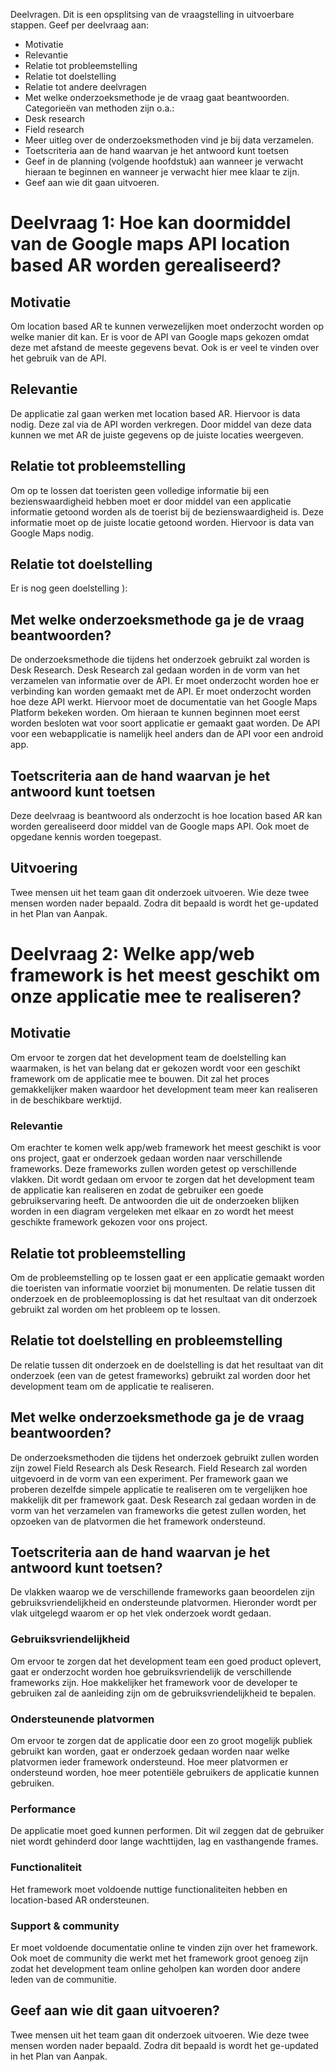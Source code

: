 Deelvragen.
Dit is een opsplitsing  van de vraagstelling in uitvoerbare stappen.
Geef per deelvraag aan:

- Motivatie
- Relevantie
- Relatie tot probleemstelling
- Relatie tot doelstelling
- Relatie tot andere deelvragen
- Met welke onderzoeksmethode je de vraag gaat beantwoorden. Categorieën van methoden zijn o.a.:
- Desk research
- Field research
- Meer uitleg over de onderzoeksmethoden vind je bij data verzamelen.
- Toetscriteria aan de hand waarvan je het antwoord kunt toetsen
- Geef in de planning (volgende hoofdstuk) aan wanneer je verwacht hieraan te beginnen en wanneer je verwacht hier mee klaar te zijn. 
- Geef aan wie dit gaan uitvoeren. 

# Deelvraag 1: Hoe kan doormiddel van de Google maps API location based AR worden gerealiseerd?
## Motivatie
Om location based AR te kunnen verwezelijken moet onderzocht worden op welke manier dit kan. Er is voor de API van Google maps gekozen omdat deze met afstand de meeste gegevens bevat. Ook is er veel te vinden over het gebruik van de API. 

## Relevantie
De applicatie zal gaan werken met location based AR. Hiervoor is data nodig. Deze zal via de API worden verkregen. Door middel van deze data kunnen we met AR de juiste gegevens op de juiste locaties weergeven. 

## Relatie tot probleemstelling
Om op te lossen dat toeristen geen volledige informatie bij een bezienswaardigheid hebben moet er door middel van een applicatie informatie getoond worden als de toerist bij de bezienswaardigheid is. Deze informatie moet op de juiste locatie getoond worden. Hiervoor is data van Google Maps nodig. 

## Relatie tot doelstelling
Er is nog geen doelstelling ):

## Met welke onderzoeksmethode ga je de vraag beantwoorden?
De onderzoeksmethode die tijdens het onderzoek gebruikt zal worden is Desk Research. 
Desk Research zal gedaan worden in de vorm van het verzamelen van informatie over de API. Er moet onderzocht worden hoe er verbinding kan worden gemaakt met de API.
Er moet onderzocht worden hoe deze API werkt. Hiervoor moet de documentatie van het Google Maps Platform bekeken worden. Om hieraan te kunnen beginnen moet eerst worden besloten wat voor soort applicatie er gemaakt gaat worden. De API voor een webapplicatie is namelijk heel anders dan de API voor een android app. 

## Toetscriteria aan de hand waarvan je het antwoord kunt toetsen
Deze deelvraag is beantwoord als onderzocht is hoe location based AR kan worden gerealiseerd door middel van de Google maps API. Ook moet de opgedane kennis worden toegepast. 

## Uitvoering
Twee mensen uit het team gaan dit onderzoek uitvoeren. Wie deze twee mensen worden nader bepaald. Zodra dit bepaald is wordt het ge-updated in het Plan van Aanpak.

# Deelvraag 2: Welke app/web framework is het meest geschikt om onze applicatie mee te realiseren?
## Motivatie
Om ervoor te zorgen dat het development team de doelstelling kan waarmaken, is het van belang dat er gekozen wordt voor een geschikt framework om de applicatie mee te bouwen. Dit zal het proces gemakkelijker maken waardoor het development team meer kan realiseren in de beschikbare werktijd.

### Relevantie
Om erachter te komen welk app/web framework het meest geschikt is voor ons project, gaat er onderzoek gedaan worden naar verschillende frameworks. Deze frameworks zullen worden getest op verschillende vlakken. Dit wordt gedaan om ervoor te zorgen dat het development team de applicatie kan realiseren en zodat de gebruiker een goede gebruikservaring heeft. De antwoorden die uit de onderzoeken blijken worden in een diagram vergeleken met elkaar en zo wordt het meest geschikte framework gekozen voor ons project.

## Relatie tot probleemstelling
Om de probleemstelling op te lossen gaat er een applicatie gemaakt worden die toeristen van informatie voorziet bij monumenten. De relatie tussen dit onderzoek en de probleemoplossing is dat het resultaat van dit onderzoek gebruikt zal worden om het probleem op te lossen.

## Relatie tot doelstelling en probleemstelling
De relatie tussen dit onderzoek en de doelstelling is dat het resultaat van dit onderzoek (een van de getest frameworks) gebruikt zal worden door het development team om de applicatie te realiseren.

## Met welke onderzoeksmethode ga je de vraag beantwoorden?
De onderzoeksmethoden die tijdens het onderzoek gebruikt zullen worden zijn zowel Field Research als Desk Research. 
Field Research zal worden uitgevoerd in de vorm van een experiment. Per framework gaan we proberen dezelfde simpele applicatie te realiseren om te vergelijken hoe makkelijk dit per framework gaat. 
Desk Research zal gedaan worden in de vorm van het verzamelen van frameworks die getest zullen worden, het opzoeken van de platvormen die het framework ondersteund. 

## Toetscriteria aan de hand waarvan je het antwoord kunt toetsen?
De vlakken waarop we de verschillende frameworks gaan beoordelen zijn gebruiksvriendelijkheid en ondersteunde platvormen. Hieronder wordt per vlak uitgelegd waarom er op het vlek onderzoek wordt gedaan.

### Gebruiksvriendelijkheid
Om ervoor te zorgen dat het development team een goed product oplevert, gaat er onderzocht worden hoe gebruiksvriendelijk de verschillende frameworks zijn. Hoe makkelijker het framework voor de developer te gebruiken zal de aanleiding zijn om de gebruiksvriendelijkheid te bepalen.

### Ondersteunende platvormen
Om ervoor te zorgen dat de applicatie door een zo groot mogelijk publiek gebruikt kan worden, gaat er onderzoek gedaan worden naar welke platvormen ieder framework ondersteund. Hoe meer platvormen er ondersteund worden, hoe meer potentiële gebruikers de applicatie kunnen gebruiken.

### Performance
De applicatie moet goed kunnen performen. Dit wil zeggen dat de gebruiker niet wordt gehinderd door lange wachttijden, lag en vasthangende frames.

### Functionaliteit
Het framework moet voldoende nuttige functionaliteiten hebben en location-based AR ondersteunen.

### Support & community
Er moet voldoende documentatie online te vinden zijn over het framework. Ook moet de community die werkt met het framework groot genoeg zijn zodat het development team online geholpen kan worden door andere leden van de communitie.

## Geef aan wie dit gaan uitvoeren?
Twee mensen uit het team gaan dit onderzoek uitvoeren. Wie deze twee mensen worden nader bepaald. Zodra dit bepaald is wordt het ge-updated in het Plan van Aanpak.


